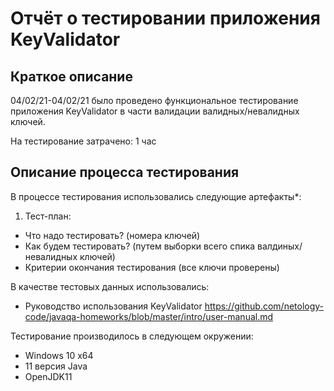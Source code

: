 # Отчёт о тестировании приложения KeyValidator

## Краткое описание
04/02/21-04/02/21  было проведено функциональное тестирование приложения KeyValidator в части валидации валидных/невалидных ключей.

На тестирование затрачено: 1 час

## Описание процесса тестирования
В процессе тестирования использовались следующие артефакты*:
1. Тест-план:
* Что надо тестировать? (номера ключей)
* Как будем тестировать? (путем выборки всего спика валдиных/невалидных ключей)
* Критерии окончания тестирования (все ключи проверены)

В качестве тестовых данных использовались:
* Руководство использования KeyValidator https://github.com/netology-code/javaqa-homeworks/blob/master/intro/user-manual.md


Тестирование производилось в следующем окружении:
* Windows 10 x64
* 11 версия Java
* OpenJDK11

